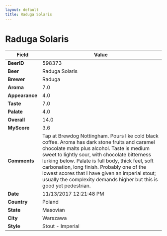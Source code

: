 ```yaml
---
layout: default
title: Raduga Solaris
---
```


# Raduga Solaris

| Field         | Value     |
|---------------|-----------|
| **BeerID** | 598373 |
| **Beer** | Raduga Solaris |
| **Brewer** | Raduga |
| **Aroma** | 7.0 |
| **Appearance** | 4.0 |
| **Taste** | 7.0 |
| **Palate** | 4.0 |
| **Overall** | 14.0 |
| **MyScore** | 3.6 |
| **Comments** | Tap at Brewdog Nottingham. Pours like cold black coffee. Aroma has dark stone fruits and caramel chocolate malts plus alcohol. Taste is medium sweet to lightly sour, with chocolate bitterness lurking below. Palate is full body, thick feel, soft carbonation, long finish. Probably one of the lowest scores that I have given an imperial stout; usually the complexity demands higher but this is good yet pedestrian. |
| **Date** | 11/13/2017 12:21:48 PM |
| **Country** | Poland |
| **State** | Masovian |
| **City** | Warszawa |
| **Style** | Stout - Imperial |
